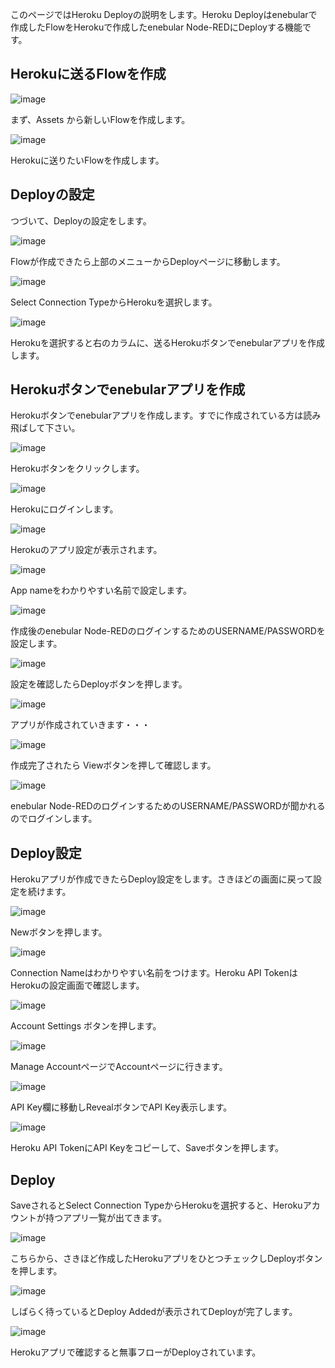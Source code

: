 このページではHeroku Deployの説明をします。Heroku Deployはenebularで作成したFlowをHerokuで作成したenebular Node-REDにDeployする機能です。

## Herokuに送るFlowを作成

![image](/public/images/developers/Deploy/DeployFlow/Heroku/deploy-deployflow-heroku_01.png)

まず、Assets から新しいFlowを作成します。

![image](/public/images/developers/Deploy/DeployFlow/Heroku/deploy-deployflow-heroku_02.png)

Herokuに送りたいFlowを作成します。

## Deployの設定

つづいて、Deployの設定をします。

![image](/public/images/developers/Deploy/DeployFlow/Heroku/deploy-deployflow-heroku_03.png)

Flowが作成できたら上部のメニューからDeployページに移動します。

![image](/public/images/developers/Deploy/DeployFlow/Heroku/deploy-deployflow-heroku_04.png)

Select Connection TypeからHerokuを選択します。

![image](/public/images/developers/Deploy/DeployFlow/Heroku/deploy-deployflow-heroku_05.png)

Herokuを選択すると右のカラムに、送るHerokuボタンでenebularアプリを作成します。

## Herokuボタンでenebularアプリを作成

Herokuボタンでenebularアプリを作成します。すでに作成されている方は読み飛ばして下さい。

![image](/public/images/developers/Deploy/DeployFlow/Heroku/deploy-deployflow-heroku_06.png)

Herokuボタンをクリックします。

![image](/public/images/developers/Deploy/DeployFlow/Heroku/deploy-deployflow-heroku_07.png)

Herokuにログインします。

![image](/public/images/developers/Deploy/DeployFlow/Heroku/deploy-deployflow-heroku_08.png)

Herokuのアプリ設定が表示されます。

![image](/public/images/developers/Deploy/DeployFlow/Heroku/deploy-deployflow-heroku_09.png)

App nameをわかりやすい名前で設定します。

![image](/public/images/developers/Deploy/DeployFlow/Heroku/deploy-deployflow-heroku_10.png)

作成後のenebular Node-REDのログインするためのUSERNAME/PASSWORDを設定します。

![image](/public/images/developers/Deploy/DeployFlow/Heroku/deploy-deployflow-heroku_11.png)

設定を確認したらDeployボタンを押します。

![image](/public/images/developers/Deploy/DeployFlow/Heroku/deploy-deployflow-heroku_12.png)

アプリが作成されていきます・・・

![image](/public/images/developers/Deploy/DeployFlow/Heroku/deploy-deployflow-heroku_13.png)

作成完了されたら Viewボタンを押して確認します。

![image](/public/images/developers/Deploy/DeployFlow/Heroku/deploy-deployflow-heroku_14.png)

enebular Node-REDのログインするためのUSERNAME/PASSWORDが聞かれるのでログインします。

## Deploy設定

Herokuアプリが作成できたらDeploy設定をします。さきほどの画面に戻って設定を続けます。

 ![image](/public/images/developers/Deploy/DeployFlow/Heroku/deploy-deployflow-heroku_15.png)

Newボタンを押します。

![image](/public/images/developers/Deploy/DeployFlow/Heroku/deploy-deployflow-heroku_16.png)

Connection Nameはわかりやすい名前をつけます。Heroku API TokenはHerokuの設定画面で確認します。

![image](/public/images/developers/Deploy/DeployFlow/Heroku/deploy-deployflow-heroku_17.png)

Account Settings ボタンを押します。

![image](/public/images/developers/Deploy/DeployFlow/Heroku/deploy-deployflow-heroku_18.png)

Manage AccountページでAccountページに行きます。

![image](/public/images/developers/Deploy/DeployFlow/Heroku/deploy-deployflow-heroku_19.png)

API Key欄に移動しRevealボタンでAPI Key表示します。

![image](/public/images/developers/Deploy/DeployFlow/Heroku/deploy-deployflow-heroku_20.png)

Heroku API TokenにAPI Keyをコピーして、Saveボタンを押します。

## Deploy

SaveされるとSelect Connection TypeからHerokuを選択すると、Herokuアカウントが持つアプリ一覧が出てきます。

![image](/public/images/developers/Deploy/DeployFlow/Heroku/deploy-deployflow-heroku_21.png)

こちらから、さきほど作成したHerokuアプリをひとつチェックしDeployボタンを押します。

![image](/public/images/developers/Deploy/DeployFlow/Heroku/deploy-deployflow-heroku_22.png)

しばらく待っているとDeploy Addedが表示されてDeployが完了します。

![image](/public/images/developers/Deploy/DeployFlow/Heroku/deploy-deployflow-heroku_23.png)

Herokuアプリで確認すると無事フローがDeployされています。